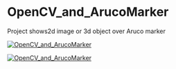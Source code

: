 # OpenCV_and_ArucoMarker
Project shows2d image or 3d object over Aruco marker

[![OpenCV_and_ArucoMarker](https://img.youtube.com/vi/RDHnrvzjc-8/0.jpg)](https://youtu.be/RDHnrvzjc-8)

[![OpenCV_and_ArucoMarker](https://img.youtube.com/vi/ompFFrFhUjA/0.jpg)](https://youtu.be/ompFFrFhUjA)
